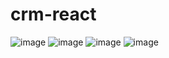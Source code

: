# crm-react
![image](https://github.com/AXG25/crm-react/assets/83779059/c0d8ce62-b4dc-4785-9cce-a521d2b7667e)
![image](https://github.com/AXG25/crm-react/assets/83779059/cf62f142-f0e0-4422-812b-1a786e16c374)
![image](https://github.com/AXG25/crm-react/assets/83779059/b64beb49-64d3-4c8e-8f15-60e22f4d2be8)
![image](https://github.com/AXG25/crm-react/assets/83779059/62f04036-4979-41af-821d-67c1bed9216c)
